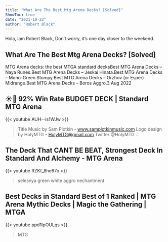 ```yaml
---
title: "What Are The Best Mtg Arena Decks? [Solved]"
ShowToc: true 
date: "2021-10-22"
author: "Robert Black" 
---
```


Hola, iam Robert Black, Don’t worry, it’s one day closer to the weekend.
## What Are The Best Mtg Arena Decks? [Solved]
 MTG Arena decks: the best MTGA standard decksBest MTG Arena Decks – Naya Runes.Best MTG Arena Decks – Jeskai Hinata.Best MTG Arena Decks – Mono-Green Stompy.Best MTG Arena Decks – Orzhov (or Esper) Midrange.Best MTG Arena Decks – Boros Aggro.3 Aug 2022

## ☀️🌳 92% Win Rate BUDGET DECK | Standard MTG Arena
{{< youtube AUH--is1WJw >}}
>Title Music by Sam Plotkin - www.samplotkinmusic.com Logo design by HolyMTG - HolyMTG@gmail.com Twitter @HolyMTG ...

## The Deck That CANT BE BEAT, Strongest Deck In Standard And Alchemy - MTG Arena
{{< youtube RZKf_8he67o >}}
>selesnya green white aggro nechantment 

## Best Decks in Standard Best of 1 Ranked | MTG Arena Mythic Decks | Magic the Gathering | MTGA
{{< youtube ppd1IpOULqs >}}
>MTG

